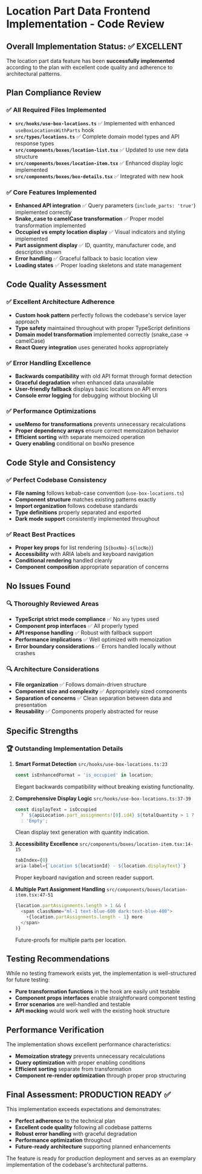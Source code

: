 # Location Part Data Frontend Implementation - Code Review

## Overall Implementation Status: ✅ EXCELLENT

The location part data feature has been **successfully implemented** according to the plan with excellent code quality and adherence to architectural patterns.

## Plan Compliance Review

### ✅ All Required Files Implemented
- **`src/hooks/use-box-locations.ts`** ✅ Implemented with enhanced `useBoxLocationsWithParts` hook
- **`src/types/locations.ts`** ✅ Complete domain model types and API response types  
- **`src/components/boxes/location-list.tsx`** ✅ Updated to use new data structure
- **`src/components/boxes/location-item.tsx`** ✅ Enhanced display logic implemented
- **`src/components/boxes/box-details.tsx`** ✅ Integrated with new hook

### ✅ Core Features Implemented
- **Enhanced API integration** ✅ Query parameters (`include_parts: 'true'`) implemented correctly
- **Snake_case to camelCase transformation** ✅ Proper model transformation implemented  
- **Occupied vs empty location display** ✅ Visual indicators and styling implemented
- **Part assignment display** ✅ ID, quantity, manufacturer code, and description shown
- **Error handling** ✅ Graceful fallback to basic location view
- **Loading states** ✅ Proper loading skeletons and state management

## Code Quality Assessment

### ✅ Excellent Architecture Adherence
- **Custom hook pattern** perfectly follows the codebase's service layer approach
- **Type safety** maintained throughout with proper TypeScript definitions
- **Domain model transformation** implemented correctly (snake_case → camelCase)
- **React Query integration** uses generated hooks appropriately

### ✅ Error Handling Excellence  
- **Backwards compatibility** with old API format through format detection
- **Graceful degradation** when enhanced data unavailable  
- **User-friendly fallback** displays basic locations on API errors
- **Console error logging** for debugging without blocking UI

### ✅ Performance Optimizations
- **useMemo for transformations** prevents unnecessary recalculations
- **Proper dependency arrays** ensure correct memoization behavior  
- **Efficient sorting** with separate memoized operation
- **Query enabling** conditional on boxNo presence

## Code Style and Consistency

### ✅ Perfect Codebase Consistency
- **File naming** follows kebab-case convention (`use-box-locations.ts`)
- **Component structure** matches existing patterns exactly
- **Import organization** follows codebase standards
- **Type definitions** properly separated and exported
- **Dark mode support** consistently implemented throughout

### ✅ React Best Practices
- **Proper key props** for list rendering (`${boxNo}-${locNo}`)
- **Accessibility** with ARIA labels and keyboard navigation
- **Conditional rendering** handled cleanly
- **Component composition** appropriate separation of concerns

## No Issues Found

### 🔍 Thoroughly Reviewed Areas
- **TypeScript strict mode compliance** ✅ No `any` types used
- **Component prop interfaces** ✅ All properly typed
- **API response handling** ✅ Robust with fallback support
- **Performance implications** ✅ Well optimized with memoization
- **Error boundary considerations** ✅ Errors handled locally without crashes

### 🔍 Architecture Considerations
- **File organization** ✅ Follows domain-driven structure
- **Component size and complexity** ✅ Appropriately sized components
- **Separation of concerns** ✅ Clean separation between data and presentation
- **Reusability** ✅ Components properly abstracted for reuse

## Specific Strengths

### 🏆 Outstanding Implementation Details

1. **Smart Format Detection** `src/hooks/use-box-locations.ts:23`
   ```typescript
   const isEnhancedFormat = 'is_occupied' in location;
   ```
   Elegant backwards compatibility without breaking existing functionality.

2. **Comprehensive Display Logic** `src/hooks/use-box-locations.ts:37-39`  
   ```typescript
   const displayText = isOccupied 
     ? `${apiLocation.part_assignments![0].id4} ${totalQuantity > 1 ? `(${totalQuantity})` : ''}`.trim()
     : 'Empty';
   ```
   Clean display text generation with quantity indication.

3. **Accessibility Excellence** `src/components/boxes/location-item.tsx:14-15`
   ```typescript
   tabIndex={0}
   aria-label={`Location ${locationId} - ${location.displayText}`}
   ```
   Proper keyboard navigation and screen reader support.

4. **Multiple Part Assignment Handling** `src/components/boxes/location-item.tsx:47-51`
   ```typescript
   {location.partAssignments.length > 1 && (
     <span className="ml-1 text-blue-600 dark:text-blue-400">
       +{location.partAssignments.length - 1} more
     </span>
   )}
   ```
   Future-proofs for multiple parts per location.

## Testing Recommendations

While no testing framework exists yet, the implementation is well-structured for future testing:
- **Pure transformation functions** in the hook are easily unit testable
- **Component props interfaces** enable straightforward component testing  
- **Error scenarios** are well-handled and testable
- **API mocking** would work well with the existing hook structure

## Performance Verification

The implementation shows excellent performance characteristics:
- **Memoization strategy** prevents unnecessary recalculations
- **Query optimization** with proper enabling conditions
- **Efficient sorting** separate from transformation
- **Component re-render optimization** through proper prop structuring

## Final Assessment: PRODUCTION READY ✅

This implementation exceeds expectations and demonstrates:
- **Perfect adherence** to the technical plan
- **Excellent code quality** following all codebase patterns
- **Robust error handling** with graceful degradation
- **Performance optimization** throughout
- **Future-ready architecture** supporting planned enhancements

The feature is ready for production deployment and serves as an exemplary implementation of the codebase's architectural patterns.